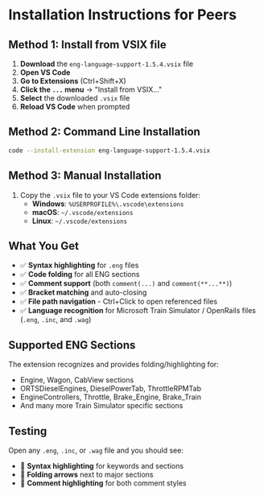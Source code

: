 # Installation Instructions for Peers

## Method 1: Install from VSIX file

1. **Download** the `eng-language-support-1.5.4.vsix` file
2. **Open VS Code**
3. **Go to Extensions** (Ctrl+Shift+X)
4. **Click the `...` menu** → "Install from VSIX..."
5. **Select** the downloaded `.vsix` file
6. **Reload VS Code** when prompted

## Method 2: Command Line Installation

```bash
code --install-extension eng-language-support-1.5.4.vsix
```

## Method 3: Manual Installation

1. Copy the `.vsix` file to your VS Code extensions folder:
   - **Windows**: `%USERPROFILE%\.vscode\extensions`
   - **macOS**: `~/.vscode/extensions`
   - **Linux**: `~/.vscode/extensions`

## What You Get

- ✅ **Syntax highlighting** for `.eng` files
- ✅ **Code folding** for all ENG sections
- ✅ **Comment support** (both `comment(...)` and `comment(**...**)`)
- ✅ **Bracket matching** and auto-closing
- ✅ **File path navigation** - Ctrl+Click to open referenced files
- ✅ **Language recognition** for Microsoft Train Simulator / OpenRails files (`.eng`, `.inc`, and `.wag`)

## Supported ENG Sections

The extension recognizes and provides folding/highlighting for:
- Engine, Wagon, CabView sections
- ORTSDieselEngines, DieselPowerTab, ThrottleRPMTab
- EngineControllers, Throttle, Brake_Engine, Brake_Train
- And many more Train Simulator specific sections

## Testing

Open any `.eng`, `.inc`, or `.wag` file and you should see:
- 🎨 **Syntax highlighting** for keywords and sections
- 📁 **Folding arrows** next to major sections
- 💬 **Comment highlighting** for both comment styles